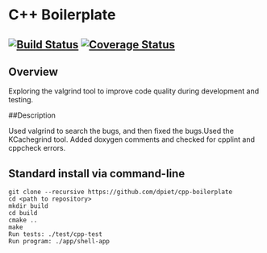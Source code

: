 # C++ Boilerplate
[![Build Status](https://travis-ci.org/RajPShinde/Week_6-Valgrind.svg?branch=master)](https://travis-ci.org/RajPShinde/Week_6-Valgrind)
[![Coverage Status](https://coveralls.io/repos/github/RajPShinde/Week_6-Valgrind/badge.svg?branch=master)](https://coveralls.io/github/RajPShinde/Week_6-Valgrind?branch=master)
---

## Overview

Exploring the valgrind tool to improve code quality during development and testing.

##Description

Used valgrind to search the bugs, and then fixed the bugs.Used the KCachegrind tool.
Added doxygen comments and checked for cpplint and cppcheck errors.

## Standard install via command-line
```
git clone --recursive https://github.com/dpiet/cpp-boilerplate
cd <path to repository>
mkdir build
cd build
cmake ..
make
Run tests: ./test/cpp-test
Run program: ./app/shell-app
```


